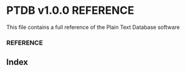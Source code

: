 # PTDB v1.0.0 REFERENCE
This file contains a full reference of the Plain Text Database software

### REFERENCE

## Index
